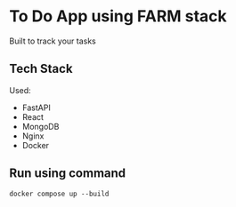 # To Do App using FARM stack

Built to track your tasks

## Tech Stack

Used:

- FastAPI
- React
- MongoDB
- Nginx
- Docker

## Run using command

```
docker compose up --build
```
